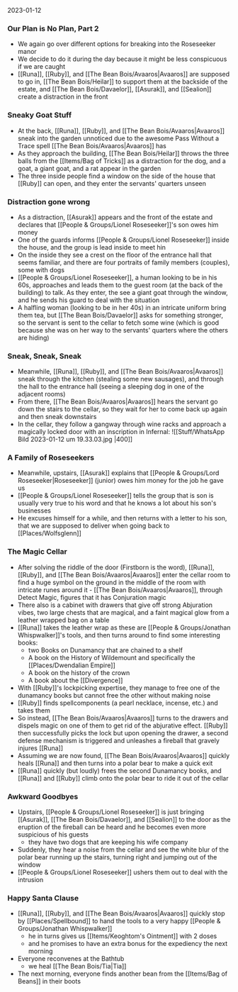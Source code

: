 2023-01-12

### Our Plan is No Plan, Part 2
- We again go over different options for breaking into the Roseseeker manor
- We decide to do it during the day because it might be less conspicuous if we are caught
- [[Runa]], [[Ruby]], and [[The Bean Bois/Avaaros|Avaaros]] are supposed to go in, [[The Bean Bois/Heilar]] to support them at the backside of the estate, and [[The Bean Bois/Davaelor]], [[Asurak]], and [[Sealion]] create a distraction in the front 

### Sneaky Goat Stuff
- At the back, [[Runa]], [[Ruby]], and [[The Bean Bois/Avaaros|Avaaros]] sneak into the garden unnoticed due to the awesome Pass Without a Trace spell [[The Bean Bois/Avaaros|Avaaros]] has
- As they approach the building, [[The Bean Bois/Heilar]] throws the three balls from the [[Items/Bag of Tricks]] as a distraction for the dog, and a goat, a giant goat, and a rat appear in the garden
- The three inside people find a window on the side of the house that [[Ruby]] can open, and they enter the servants' quarters unseen

### Distraction gone wrong
- As a distraction, [[Asurak]] appears and the front of the estate and declares that [[People & Groups/Lionel Roseseeker]]'s son owes him money
- One of the guards informs [[People & Groups/Lionel Roseseeker]] inside the house, and the group is lead inside to meet hin
- On the inside they see a crest on the floor of the entrance hall that seems familiar, and there are four portraits of family members (couples), some with dogs
- [[People & Groups/Lionel Roseseeker]], a human looking to be in his 60s, approaches and leads them to the guest room (at the back of the building) to talk. As they enter, the see a giant goat through the window, and he sends his guard to deal with the situation
- A halfling woman (looking to be in her 40s) in an intricate uniform bring them tea, but [[The Bean Bois/Davaelor]] asks for something stronger, so the servant is sent to the cellar to fetch some wine (which is good because she was on her way to the servants' quarters where the others are hiding)

### Sneak, Sneak, Sneak
- Meanwhile, [[Runa]], [[Ruby]], and [[The Bean Bois/Avaaros|Avaaros]] sneak through the kitchen (stealing some new sausages), and through the hall to the entrance hall (seeing a sleeping dog in one of the adjacent rooms)
- From there, [[The Bean Bois/Avaaros|Avaaros]] hears the servant go down the stairs to the cellar, so they wait for her to come back up again and then sneak downstairs
- In the cellar, they follow a gangway through wine racks and approach a magically locked door with an inscription in Infernal: 
![[Stuff/WhatsApp Bild 2023-01-12 um 19.33.03.jpg |400]]

### A Family of Roseseekers
- Meanwhile, upstairs, [[Asurak]] explains that [[People & Groups/Lord Roseseeker|Roseseeker]] (junior) owes him money for the job he gave us
- [[People & Groups/Lionel Roseseeker]] tells the group that is son is usually very true to his word and that he knows a lot about his son's businesses
- He excuses himself for a while, and then returns with a letter to his son, that we are supposed to deliver when going back to [[Places/Wolfsglenn]]

### The Magic Cellar
- After solving the riddle of the door (Firstborn is the word), [[Runa]], [[Ruby]], and [[The Bean Bois/Avaaros|Avaaros]] enter the cellar room to find a huge symbol on the ground in the middle of the room with intricate runes around it - [[The Bean Bois/Avaaros|Avaaros]], through Detect Magic, figures that it has Conjuration magic
- There also is a cabinet with drawers that give off strong Abjuration vibes, two large chests that are magical, and a faint magical glow from a leather wrapped bag on a table
- [[Runa]] takes the leather wrap as these are [[People & Groups/Jonathan Whispwalker]]'s tools, and then turns around to find some interesting books:
	- two Books on Dunamancy that are chained to a shelf
	- A book on the History of Wildemount and specifically the [[Places/Dwendalian Empire]]
	- A book on the history of the crown
	- A book about the [[Divergence]]
- With [[Ruby]]'s lockpicking expertise, they manage to free one of the dunamancy books but cannot free the other without making noise
- [[Ruby]] finds spellcomponents (a pearl necklace, incense, etc.) and takes them
- So instead, [[The Bean Bois/Avaaros|Avaaros]] turns to the drawers and dispels magic on one of them to get rid of the abjurative effect. [[Ruby]] then successfully picks the lock but upon opening the drawer, a second defense mechanism is triggered and unleashes a fireball that gravely injures [[Runa]]
- Assuming we are now found, [[The Bean Bois/Avaaros|Avaaros]] quickly heals [[Runa]] and then turns into a polar bear to make a quick exit
- [[Runa]] quickly (but loudly) frees the second Dunamancy books, and [[Runa]] and [[Ruby]] climb onto the polar bear to ride it out of the cellar

### Awkward Goodbyes
- Upstairs, [[People & Groups/Lionel Roseseeker]] is just bringing [[Asurak]], [[The Bean Bois/Davaelor]], and [[Sealion]] to the door as the eruption of the fireball can be heard and he becomes even more suspicious of his guests
	- they have two dogs that are keeping his wife company
- Suddenly, they hear a noise from the cellar and see the white blur of the polar bear running up the stairs, turning right and jumping out of the window
- [[People & Groups/Lionel Roseseeker]] ushers them out to deal with the intrusion

### Happy Santa Clause
- [[Runa]], [[Ruby]], and [[The Bean Bois/Avaaros|Avaaros]] quickly stop by [[Places/Spellbound]] to hand the tools to a very happy [[People & Groups/Jonathan Whispwalker]]
	- he in turns gives us [[Items/Keoghtom's Ointment]] with 2 doses
	- and he promises to have an extra bonus for the expediency the next morning
- Everyone reconvenes at the Bathtub 
	- we heal [[The Bean Bois/Tia|Tia]]
- The next morning, everyone finds another bean from the [[Items/Bag of Beans]] in their boots